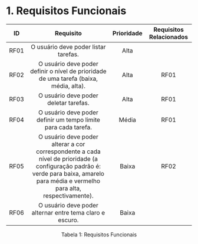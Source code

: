 # 1. Requisitos Funcionais

| ID   |                                 Requisito                                 | Prioridade | Requisitos Relacionados |
| :--: | :-----------------------------------------------------------------------: | :--------: | :---------: |
| RF01 |  O usuário deve poder listar tarefas.|Alta||
| RF02 |  O usuário deve poder definir o nível de prioridade de uma tarefa (baixa, média, alta).|Alta| RF01 |
| RF03 |  O usuário deve poder deletar tarefas.|Alta| RF01 |
| RF04 |  O usuário deve poder definir um tempo limite para cada tarefa.|Média| RF01 |
| RF05 |  O usuário deve poder alterar a cor correspondente a cada nível de prioridade (a configuração padrão é: verde para baixa, amarelo para média e vermelho para alta, respectivamente).|Baixa| RF02 |
| RF06 |  O usuário deve poder alternar entre tema claro e escuro.|Baixa||


<div style="text-align: center">
<p>Tabela 1: Requisitos Funcionais</p>
</div>

